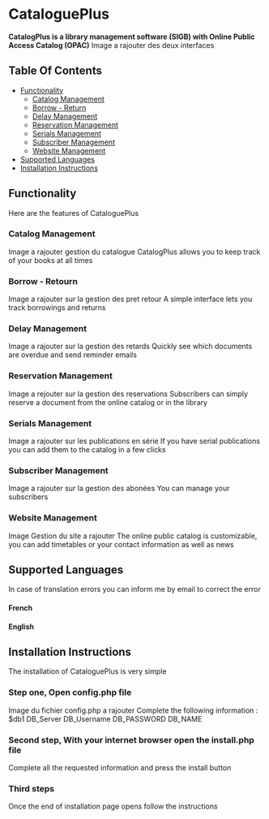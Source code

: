 # CataloguePlus
**CatalogPlus is a library management software (SIGB) with Online Public Access Catalog (OPAC)**
Image a rajouter des deux interfaces
## Table Of Contents
 - [Functionality](#Functionality)
   - [Catalog Management](#-Catalog-Management)
   - [Borrow - Return](#-loanreturn)
   - [Delay Management](#-delaymanagement)
   - [Reservation Management](#-reservationmanagement)
   - [Serials Management](#-serialmanagement)
   - [Subscriber Management](#-subscribermanagement)
   - [Website Management](#-websitemanagement)
 - [Supported Languages](#supportedlanguages)
 - [Installation Instructions](#installation)
## Functionality
Here are the features of CataloguePlus
### Catalog Management
Image a rajouter gestion du catalogue
CatalogPlus allows you to keep track of your books at all times
### Borrow - Retourn
Image a rajouter sur la gestion des pret retour
A simple interface lets you track borrowings and returns
### Delay Management
Image a rajouter sur la gestion des retards
Quickly see which documents are overdue and send reminder emails
### Reservation Management
Image a rejouter sur la gestion des reservations
Subscribers can simply reserve a document from the online catalog or in the library
### Serials Management
Image a rajouter sur les publications en série
If you have serial publications you can add them to the catalog in a few clicks
### Subscriber Management
Image a rajouter sur la gestion des abonées
You can manage your subscribers
### Website Management
Image Gestion du site a rajouter
The online public catalog is customizable, you can add timetables or your contact information as well as news
## Supported Languages
In case of translation errors you can inform me by email to correct the error
#### French
#### English
## Installation Instructions
The installation of CataloguePlus is very simple
### Step one, Open config.php file
Image du fichier config.php a rajouter
Complete the following information : $db1 DB_Server DB_Username DB_PASSWORD DB_NAME
### Second step, With your internet browser open the install.php file
Complete all the requested information and press the install button
### Third steps
Once the end of installation page opens follow the instructions
